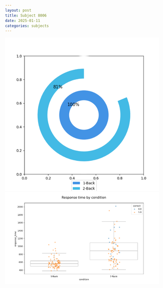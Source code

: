 ```yaml
---
layout: post
title: Subject 8006
date: 2025-01-11
categories: subjects
---
```


![](data/8006/run-17/8006_accuracy_by_condition.png)
![](data/8006/run-17/8006_response_time_by_condition.png)

